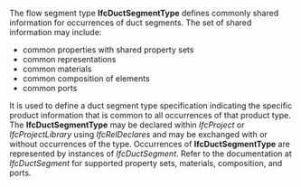 ﻿The flow segment type **IfcDuctSegmentType** defines commonly shared information for occurrences of duct segments. The set of shared information may include:

* common properties with shared property sets
* common representations
* common materials
* common composition of elements
* common ports

It is used to define a duct segment type specification indicating the specific product information that is common to all occurrences of that product type. The **IfcDuctSegmentType** may be declared within _IfcProject_ or _IfcProjectLibrary_ using _IfcRelDeclares_ and may be exchanged with or without occurrences of the type. Occurrences of **IfcDuctSegmentType** are represented by instances of _IfcDuctSegment_. Refer to the documentation at _IfcDuctSegment_ for supported property sets, materials, composition, and ports.

